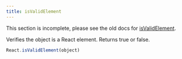 ```yaml
---
title: isValidElement
---
```


<Wip>

This section is incomplete, please see the old docs for [isValidElement](https://reactjs.org/docs/react-api.html#isvalidelement).

</Wip>


<Intro>

Verifies the object is a React element. Returns true or false.

```js
React.isValidElement(object)
```

</Intro>

<InlineToc />
